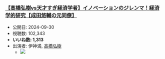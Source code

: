 ### [【高橋弘樹vs天才すぎ経済学者】イノベーションのジレンマ！経済学的研究【成田悠輔の元同僚】](https://www.youtube.com/watch?v=c1N2owuPa-c)
-   公開日: 2024-09-30
-   視聴数: 102,343
-   **いいね数: 1,313**
-   出演者: 伊神満, [高橋弘樹](/rehacq_fan/people/高橋弘樹 "wikilink")
    - [![](https://img.youtube.com/vi/c1N2owuPa-c/hqdefault.jpg)](https://www.youtube.com/watch?v=c1N2owuPa-c)
